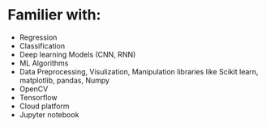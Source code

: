 # Familier with:

* Regression
* Classification
* Deep learning Models (CNN, RNN)
* ML Algorithms
* Data Preprocessing, Visulization, Manipulation libraries like Scikit learn, matplotlib, pandas, Numpy
* OpenCV
* Tensorflow
* Cloud platform
* Jupyter notebook

